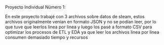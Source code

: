Proyecto Individual Número 1:

En este proyecto trabajé con 3 archivos sobre datos de steam, estos archivos originalmente venian en formato JSON y no se podían leer, por lo que tuve que leerlos linea por linea y luego los pasé a formato CSV para optimizar los procesos de ETL y EDA ya que leer los archivos linea por linea consumen demasiado tiempo y recursos
